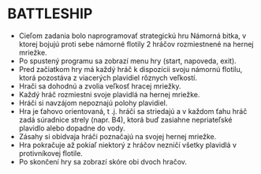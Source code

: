 # BATTLESHIP

- Cieľom zadania bolo naprogramovať strategickú hru Námorná bitka, v ktorej bojujú proti sebe námorné flotily 2 hráčov rozmiestnené na hernej mriežke.
- Po spustený programu sa zobrazí menu hry (start, napoveda, exit).
- Pred začiatkom hry má každý hráč k dispozícii svoju námornú flotilu, ktorá pozostáva z viacerých plavidiel rôznych veľkostí.
- Hrači sa dohodnú a zvolia veľkosť hracej mriežky.
- Každý hráč rozmiestni svoje plavidlá na hernej mriežke.
- Hráči si navzájom nepoznajú polohy plavidiel.
- Hra je ťahovo orientovaná, t .j. hráči sa striedajú a v každom ťahu hráč zadá súradnice strely (napr. B4), ktorá buď zasiahne nepriateľské plavidlo alebo dopadne do vody.
- Zásahy si obidvaja hráči poznačajú na svojej hernej mriežke.
- Hra pokračuje až pokiaľ niektorý z hráčov nezničí všetky plavidlá v protivníkovej flotile.
- Po skončení hry sa zobrazí skóre obi dvoch hračov.
